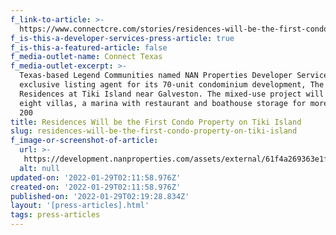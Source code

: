 ```yaml
---
f_link-to-article: >-
  https://www.connectcre.com/stories/residences-will-be-the-first-condo-property-on-tiki-island/
f_is-this-a-developer-services-press-article: true
f_is-this-a-featured-article: false
f_media-outlet-name: Connect Texas
f_media-outlet-excerpt: >-
  Texas-based Legend Communities named NAN Properties Developer Services the
  exclusive listing agent for its 70-unit condominium development, The
  Residences at Tiki Island near Galveston. The mixed-use project will include
  eight villas, a marina with restaurant and boathouse storage for more than
  200 
title: Residences Will be the First Condo Property on Tiki Island
slug: residences-will-be-the-first-condo-property-on-tiki-island
f_image-or-screenshot-of-article:
  url: >-
   https://development.nanproperties.com/assets/external/61f4a269363e1f81208c6fbc_screen20shot202022-01-2120at2010.10.09%20AM.png
  alt: null
updated-on: '2022-01-29T02:11:58.976Z'
created-on: '2022-01-29T02:11:58.976Z'
published-on: '2022-01-29T02:19:28.834Z'
layout: '[press-articles].html'
tags: press-articles
---
```



